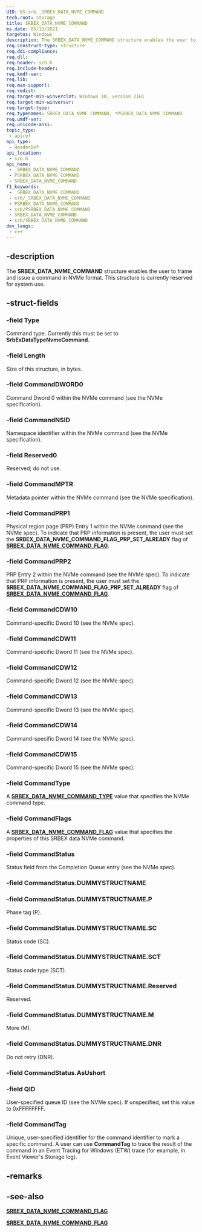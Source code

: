 ```yaml
---
UID: NS:srb._SRBEX_DATA_NVME_COMMAND
tech.root: storage
title: SRBEX_DATA_NVME_COMMAND
ms.date: 05/13/2021
targetos: Windows
description: The SRBEX_DATA_NVME_COMMAND structure enables the user to frame and issue a command in NVMe format.
req.construct-type: structure
req.ddi-compliance: 
req.dll: 
req.header: srb.h
req.include-header: 
req.kmdf-ver: 
req.lib: 
req.max-support: 
req.redist: 
req.target-min-winverclnt: Windows 10, version 21H1
req.target-min-winversvr: 
req.target-type: 
req.typenames: SRBEX_DATA_NVME_COMMAND, *PSRBEX_DATA_NVME_COMMAND
req.umdf-ver: 
req.unicode-ansi: 
topic_type:
 - apiref
api_type:
 - HeaderDef
api_location:
 - srb.h
api_name:
 - _SRBEX_DATA_NVME_COMMAND
 - PSRBEX_DATA_NVME_COMMAND
 - SRBEX_DATA_NVME_COMMAND
f1_keywords:
 - _SRBEX_DATA_NVME_COMMAND
 - srb/_SRBEX_DATA_NVME_COMMAND
 - PSRBEX_DATA_NVME_COMMAND
 - srb/PSRBEX_DATA_NVME_COMMAND
 - SRBEX_DATA_NVME_COMMAND
 - srb/SRBEX_DATA_NVME_COMMAND
dev_langs:
 - c++
---
```


## -description

The **SRBEX_DATA_NVME_COMMAND** structure enables the user to frame and issue a command in NVMe format. This structure is currently reserved for system use.

## -struct-fields

### -field Type

Command type. Currently this must be set to **SrbExDataTypeNvmeCommand**.

### -field Length

Size of this structure, in bytes.

### -field CommandDWORD0

Command Dword 0 within the NVMe command (see the NVMe specification).

### -field CommandNSID

Namespace identifier within the NVMe command (see the NVMe specification).

### -field Reserved0

Reserved; do not use.

### -field CommandMPTR

Metadata pointer within the NVMe command (see the NVMe specification).

### -field CommandPRP1

Physical region page (PRP) Entry 1 within the NVMe command (see the NVMe spec). To indicate that PRP information is present, the user must set the **SRBEX_DATA_NVME_COMMAND_FLAG_PRP_SET_ALREADY** flag of [**SRBEX_DATA_NVME_COMMAND_FLAG**](ne-srb-srbex_data_nvme_command_flag.md).

### -field CommandPRP2

PRP Entry 2 within the NVMe command (see the NVMe spec). To indicate that PRP information is present, the user must set the **SRBEX_DATA_NVME_COMMAND_FLAG_PRP_SET_ALREADY** flag of [**SRBEX_DATA_NVME_COMMAND_FLAG**](ne-srb-srbex_data_nvme_command_flag.md).

### -field CommandCDW10

Command-specific Dword 10 (see the NVMe spec).

### -field CommandCDW11

Command-specific Dword 11 (see the NVMe spec).

### -field CommandCDW12

Command-specific Dword 12 (see the NVMe spec).

### -field CommandCDW13

Command-specific Dword 13 (see the NVMe spec).

### -field CommandCDW14

Command-specific Dword 14 (see the NVMe spec).

### -field CommandCDW15

Command-specific Dword 15 (see the NVMe spec).

### -field CommandType

A [**SRBEX_DATA_NVME_COMMAND_TYPE**](ne-srb-srbex_data_nvme_command_type.md) value that specifies the NVMe command type.

### -field CommandFlags

A [**SRBEX_DATA_NVME_COMMAND_FLAG**](ne-srb-srbex_data_nvme_command_flag.md) value that specifies the properties of this SRBEX data NVMe command.

### -field CommandStatus

Status field from the Completion Queue entry (see the NVMe spec).

### -field CommandStatus.DUMMYSTRUCTNAME

### -field CommandStatus.DUMMYSTRUCTNAME.P

Phase tag (P).

### -field CommandStatus.DUMMYSTRUCTNAME.SC

Status code (SC).

### -field CommandStatus.DUMMYSTRUCTNAME.SCT

Status code type (SCT).

### -field CommandStatus.DUMMYSTRUCTNAME.Reserved

Reserved.

### -field CommandStatus.DUMMYSTRUCTNAME.M

More (M).

### -field CommandStatus.DUMMYSTRUCTNAME.DNR

Do not retry (DNR).

### -field CommandStatus.AsUshort

### -field QID

User-specified queue ID (see the NVMe spec). If unspecified, set this value to 0xFFFFFFFF.

### -field CommandTag

Unique, user-specified identifier for the command identifier to mark a specific command. A user can use **CommandTag** to trace the result of the command in an Event Tracing for Windows (ETW) trace (for example, in Event Viewer's Storage log).

## -remarks

## -see-also

[**SRBEX_DATA_NVME_COMMAND_FLAG**](ne-srb-srbex_data_nvme_command_flag.md)

[**SRBEX_DATA_NVME_COMMAND_FLAG**](ne-srb-srbex_data_nvme_command_flag.md)
